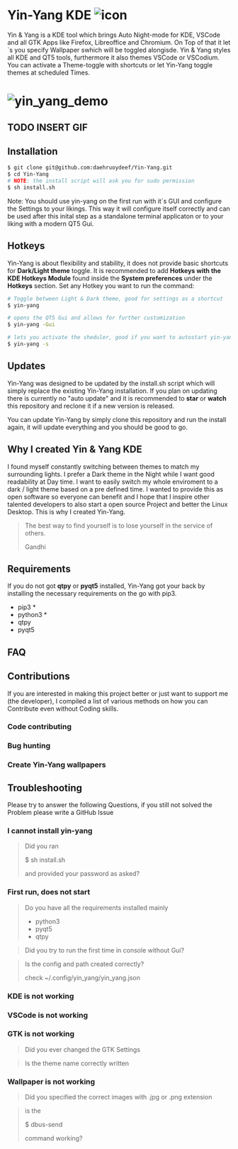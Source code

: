 # Yin-Yang KDE ![icon](/home/daeh/Git/Yin-Yang/bin/ui/assets/icon.png)

Yin & Yang is a KDE tool which brings Auto Night-mode for KDE, VSCode and all GTK Apps like Firefox, Libreoffice and Chromium. On Top of that it let´s you specify Wallpaper swhich will be toggled alongisde. Yin & Yang styles all KDE and QT5 tools, furthermore it also themes VSCode or VSCodium. You can activate a Theme-toggle with shortcuts or let Yin-Yang toggle themes at scheduled Times.

# ![yin_yang_demo](/home/daeh/Git/Yin-Yang/assets/yin_yang_demo.png)



## TODO INSERT GIF



## Installation

```bash
$ git clone git@github.com:daehruoydeef/Yin-Yang.git
$ cd Yin-Yang
# NOTE: the install script will ask you for sudo permission
$ sh install.sh
```

Note: You should use yin-yang on the first run with it´s GUI and configure the Settings to your likings. This way it will configure itself correctly and can be used after this inital step as a standalone terminal applicaton or to your liking with a modern QT5 Gui.



## Hotkeys

Yin-Yang is about flexibility and stability, it does not provide basic shortcuts for **Dark/Light theme** toggle. It is recommended to add **Hotkeys with the KDE Hotkeys Module** found inside the **System preferences** under the **Hotkeys** section. Set any Hotkey you want to run the command:

```bash
# Toggle between Light & Dark theme, good for settings as a shortcut
$ yin-yang
```

```bash
# opens the QT5 Gui and allows for further customization
$ yin-yang -Gui
```

```bash
# lets you activate the sheduler, good if you want to autostart yin-yang on startup
$ yin-yang -s
```



## Updates

Yin-Yang was designed to be updated by the install.sh script which will simply replace the existing Yin-Yang installation. If you plan on updating there is currently no "auto update" and it is recommended to **star** or **watch** this repository and reclone it if a new version is released.

You can update Yin-Yang by simply clone this repository and run the install again, it will update everything and you should be good to go.



## Why I created Yin & Yang KDE

I found myself constantly switching between themes to match my surrounding lights. I prefer a Dark theme in the Night while I want good readability at Day time. I want to easily switch my whole enviroment to a dark / light theme based on a pre defined time. I wanted to provide this as open software so everyone can benefit and I hope that I inspire other talented developers to also start a open source Project and better the Linux Desktop. This is why I created Yin-Yang.

> The best way to find yourself is to lose yourself in the service of others. 
>
> Gandhi

## Requirements

If you do not got **qtpy** or **pyqt5** installed, Yin-Yang got your back by installing the necessary requirements on the go with pip3.

- pip3 \*
- python3 \*
- qtpy
- pyqt5

## FAQ

## Contributions

If you are interested in making this project better or just want to support me (the developer), I compiled a list of various methods on how you can Contribute even without Coding skills.

### Code contributing



### Bug hunting

### Create Yin-Yang wallpapers



## Troubleshooting

Please try to answer the following Questions, if you still not solved the Problem please write a GitHub Issue

### I cannot install yin-yang

> Did you ran 
>
> $ sh install.sh
>
>  and provided your password as asked?

### First run, does not start

> Do you have all the requirements installed mainly
>
> * python3
> * pyqt5
> * qtpy

> Did you try to run the first time in console without Gui?

> Is the config and path created correctly?
>
> check ~/.config/yin_yang/yin_yang.json

### KDE is not working

### VSCode is not working

### GTK is not working

> Did you ever changed the GTK Settings

> Is the theme name correctly written

### Wallpaper is not working

> Did you specified the correct images with .jpg or .png extension

> is the 
>
> $ dbus-send 
>
> command working?

